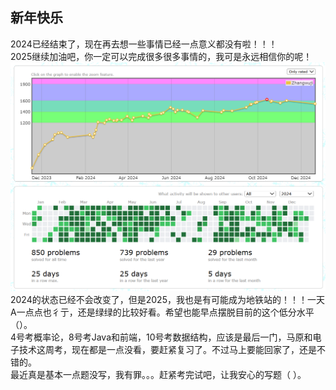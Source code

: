 ## 新年快乐
2024已经结束了，现在再去想一些事情已经一点意义都没有啦！！！  
2025继续加油吧，你一定可以完成很多很多事情的，我可是永远相信你的呢！
![alt text](images\image1.png)
2024的状态已经不会改变了，但是2025，我也是有可能成为地铁站的！！！一天A一点点也彳亍，还是绿绿的比较好看。希望也能早点摆脱目前的这个低分水平（）。  
4号考概率论，8号考Java和前端，10号考数据结构，应该是最后一门，马原和电子技术这周考，现在都是一点没看，要赶紧复习了。不过马上要能回家了，还是不错的。  
最近真是基本一点题没写，我有罪。。。赶紧考完试吧，让我安心的写题（ ）。  